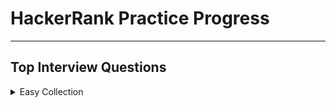 # HackerRank Practice Progress

---

## Top Interview Questions

<details>

<summary>Easy Collection</summary>

---

~~Array 11/11~~

Strings 2/9

Linked Lists

Trees

Sorting and Searching

Dynamic Programming

Design

Math

Others

---

</details>